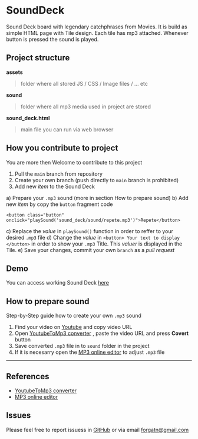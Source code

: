 # SoundDeck
Sound Deck board with legendary catchphrases from Movies. It is build as simple HTML page with Tile design. Each tile has mp3 attached. Whenever button is pressed the sound is played.

## Project structure

**assets**
> folder where all stored JS / CSS / Image files / ... etc

**sound**
> folder where all mp3 media used in project are stored

**sound_deck.html**
> main file you can run via web browser


## How you contribute to project
You are more then Welcome to contribute to this project

1) Pull the `main` branch from repository
2) Create your own branch (push directly to `main` branch is prohibited)
3) Add new *item* to the Sound Deck

a) Prepare your `.mp3` sound (more in section How to prepare sound)
b) Add new *item* by copy the `button` fragment code

```
<button class="button" onclick="playSound('sound_deck/sound/repete.mp3')">Repete</button>
```
c) Replace the *value* in `playSound()` function in order to reffer to your desired `.mp3` file
d) Change the *value* in `<button> Your text to display </button>` in order to show your `.mp3` Title. This *valuer* is displayed in the Tile.
e) Save your changes, commit your own `branch` as a *pull request*


## Demo
You can access working Sound Deck [here](https://vpsolution.cz/sound_deck/sound_deck.html)


## How to prepare **sound**
Step-by-Step guide how to create your own `.mp3` sound

1) Find your video on [Youtube](https://www.youtube.com/) and copy video URL
2) Open [YoutubeToMp3 converter](https://ytmp3.nu/9A1f/) , paste the video URL and press **Covert** button
3) Save converted `.mp3` file in to `sound` folder in the project
4) If it is necesarry open the [MP3 online editor](https://mp3cut.net/) to adjust `.mp3` file

----


## References
- [YoutubeToMp3 converter](https://ytmp3.nu/9A1f/)
- [MP3 online editor](https://mp3cut.net/)

## Issues
Please feel free to report issuess in [GitHub](https://github.com/forgatn/SoundDeck/issues) or via email [forgatn@gmail.com](forgatn@gmail.com)
